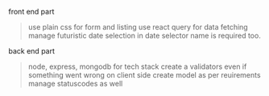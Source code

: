 front end part
> use plain css for form and listing
> use react query for data fetching
> manage futuristic date selection in date selector
> name is required too.

back end part
> node, express, mongodb for tech stack
> create a validators even if something went wrong on client side
> create model as per reuirements
> manage statuscodes as well
